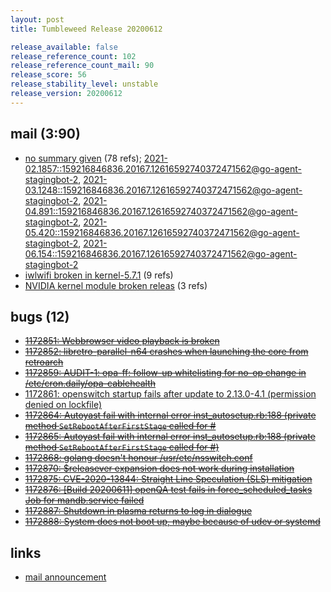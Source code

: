 ```yaml
---
layout: post
title: Tumbleweed Release 20200612

release_available: false
release_reference_count: 102
release_reference_count_mail: 90
release_score: 56
release_stability_level: unstable
release_version: 20200612
---
```


## mail (3:90)

- [no summary given](https://lists.opensuse.org/archives/list/factory@lists.opensuse.org/thread/YVGGN2OQ6WH4JQGYUOHPHJD5MNH6BGRI) (78 refs); [2021-02.1857::<159216846836.20167.12616592740372471562@go-agent-stagingbot-2>](https://lists.opensuse.org/archives/list/factory@lists.opensuse.org/thread/YVGGN2OQ6WH4JQGYUOHPHJD5MNH6BGRI), [2021-03.1248::<159216846836.20167.12616592740372471562@go-agent-stagingbot-2>](https://lists.opensuse.org/archives/list/factory@lists.opensuse.org/thread/YVGGN2OQ6WH4JQGYUOHPHJD5MNH6BGRI), [2021-04.891::<159216846836.20167.12616592740372471562@go-agent-stagingbot-2>](https://lists.opensuse.org/archives/list/factory@lists.opensuse.org/thread/YVGGN2OQ6WH4JQGYUOHPHJD5MNH6BGRI), [2021-05.420::<159216846836.20167.12616592740372471562@go-agent-stagingbot-2>](https://lists.opensuse.org/archives/list/factory@lists.opensuse.org/thread/YVGGN2OQ6WH4JQGYUOHPHJD5MNH6BGRI), [2021-06.154::<159216846836.20167.12616592740372471562@go-agent-stagingbot-2>](https://lists.opensuse.org/archives/list/factory@lists.opensuse.org/thread/YVGGN2OQ6WH4JQGYUOHPHJD5MNH6BGRI)
- [iwlwifi broken in kernel-5.7.1](https://lists.opensuse.org/opensuse-factory/2020-06/msg00171.html) (9 refs)
- [NVIDIA kernel module broken releas](https://lists.opensuse.org/opensuse-factory/2020-06/msg00157.html) (3 refs)

## bugs (12)

<!--more-->

- ~~[1172851: Webbrowser video playback is broken](https://bugzilla.opensuse.org/show_bug.cgi?id=1172851)~~
- ~~[1172852: libretro-parallel-n64 crashes when launching the core from retroarch](https://bugzilla.opensuse.org/show_bug.cgi?id=1172852)~~
- ~~[1172859: AUDIT-1: opa-ff: follow-up whitelisting for no-op change in /etc/cron.daily/opa-cablehealth](https://bugzilla.opensuse.org/show_bug.cgi?id=1172859)~~
- [1172861: openswitch startup fails after update to 2.13.0-4.1 (permission denied on lockfile)](https://bugzilla.opensuse.org/show_bug.cgi?id=1172861)
- ~~[1172864: Autoyast fail with internal error inst_autosetup.rb:188 (private method `SetRebootAfterFirstStage` called for #](https://bugzilla.opensuse.org/show_bug.cgi?id=1172864)~~
- ~~[1172865: Autoyast fail with internal error inst_autosetup.rb:188 (private method `SetRebootAfterFirstStage` called for #)](https://bugzilla.opensuse.org/show_bug.cgi?id=1172865)~~
- ~~[1172868: golang doesn't honour /usr/etc/nsswitch.conf](https://bugzilla.opensuse.org/show_bug.cgi?id=1172868)~~
- ~~[1172870: $releasever expansion does not work during installation](https://bugzilla.opensuse.org/show_bug.cgi?id=1172870)~~
- ~~[1172875: CVE-2020-13844: Straight Line Speculation (SLS) mitigation](https://bugzilla.opensuse.org/show_bug.cgi?id=1172875)~~
- ~~[1172876: \[Build 20200611\] openQA test fails in force_scheduled_tasks Job for mandb.service failed](https://bugzilla.opensuse.org/show_bug.cgi?id=1172876)~~
- ~~[1172887: Shutdown in plasma returns to log in dialogue](https://bugzilla.opensuse.org/show_bug.cgi?id=1172887)~~
- ~~[1172888: System does not boot up, maybe because of udev or systemd](https://bugzilla.opensuse.org/show_bug.cgi?id=1172888)~~



## links

- [mail announcement](https://lists.opensuse.org/archives/list/factory@lists.opensuse.org/thread/YVGGN2OQ6WH4JQGYUOHPHJD5MNH6BGRI)
